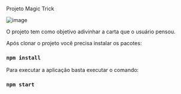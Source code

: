 
Projeto Magic Trick

![image](https://user-images.githubusercontent.com/93163329/173884712-afb017c9-59c3-486d-818b-9156738a664f.png)


O projeto tem como objetivo adivinhar a carta que o usuário pensou.


Após clonar o projeto você precisa instalar os pacotes:
### `npm install`

Para executar a aplicação basta executar o comando:
### `npm start`

